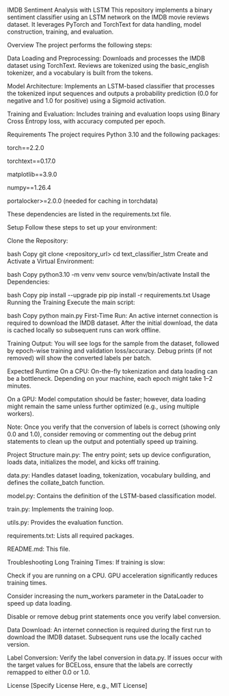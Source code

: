 IMDB Sentiment Analysis with LSTM
This repository implements a binary sentiment classifier using an LSTM network on the IMDB movie reviews dataset. It leverages PyTorch and TorchText for data handling, model construction, training, and evaluation.

Overview
The project performs the following steps:

Data Loading and Preprocessing:
Downloads and processes the IMDB dataset using TorchText. Reviews are tokenized using the basic_english tokenizer, and a vocabulary is built from the tokens.

Model Architecture:
Implements an LSTM-based classifier that processes the tokenized input sequences and outputs a probability prediction (0.0 for negative and 1.0 for positive) using a Sigmoid activation.

Training and Evaluation:
Includes training and evaluation loops using Binary Cross Entropy loss, with accuracy computed per epoch.

Requirements
The project requires Python 3.10 and the following packages:

torch==2.2.0

torchtext==0.17.0

matplotlib==3.9.0

numpy==1.26.4

portalocker>=2.0.0 (needed for caching in torchdata)

These dependencies are listed in the requirements.txt file.

Setup
Follow these steps to set up your environment:

Clone the Repository:

bash
Copy
git clone <repository_url>
cd text_classifier_lstm
Create and Activate a Virtual Environment:

bash
Copy
python3.10 -m venv venv
source venv/bin/activate
Install the Dependencies:

bash
Copy
pip install --upgrade pip
pip install -r requirements.txt
Usage
Running the Training
Execute the main script:

bash
Copy
python main.py
First-Time Run:
An active internet connection is required to download the IMDB dataset. After the initial download, the data is cached locally so subsequent runs can work offline.

Training Output:
You will see logs for the sample from the dataset, followed by epoch-wise training and validation loss/accuracy. Debug prints (if not removed) will show the converted labels per batch.

Expected Runtime
On a CPU:
On-the-fly tokenization and data loading can be a bottleneck. Depending on your machine, each epoch might take 1–2 minutes.

On a GPU:
Model computation should be faster; however, data loading might remain the same unless further optimized (e.g., using multiple workers).

Note: Once you verify that the conversion of labels is correct (showing only 0.0 and 1.0), consider removing or commenting out the debug print statements to clean up the output and potentially speed up training.

Project Structure
main.py:
The entry point; sets up device configuration, loads data, initializes the model, and kicks off training.

data.py:
Handles dataset loading, tokenization, vocabulary building, and defines the collate_batch function.

model.py:
Contains the definition of the LSTM-based classification model.

train.py:
Implements the training loop.

utils.py:
Provides the evaluation function.

requirements.txt:
Lists all required packages.

README.md:
This file.

Troubleshooting
Long Training Times:
If training is slow:

Check if you are running on a CPU. GPU acceleration significantly reduces training times.

Consider increasing the num_workers parameter in the DataLoader to speed up data loading.

Disable or remove debug print statements once you verify label conversion.

Data Download:
An internet connection is required during the first run to download the IMDB dataset. Subsequent runs use the locally cached version.

Label Conversion:
Verify the label conversion in data.py. If issues occur with the target values for BCELoss, ensure that the labels are correctly remapped to either 0.0 or 1.0.

License
[Specify License Here, e.g., MIT License] 
